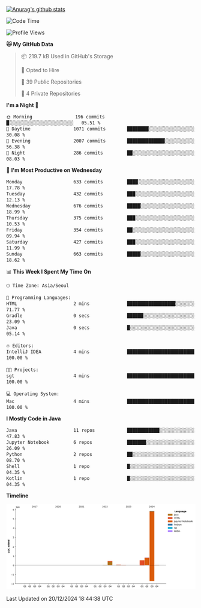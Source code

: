 [![Anurag's github stats](https://github-readme-stats.vercel.app/api?username=hajubal)](https://github.com/anuraghazra/github-readme-stats)

<!--START_SECTION:waka-->
![Code Time](http://img.shields.io/badge/Code%20Time-164%20hrs%2025%20mins-blue)

![Profile Views](http://img.shields.io/badge/Profile%20Views-0-blue)

**🐱 My GitHub Data** 

> 📦 219.7 kB Used in GitHub's Storage 
 > 
> 💼 Opted to Hire
 > 
> 📜 39 Public Repositories 
 > 
> 🔑 4 Private Repositories 
 > 
**I'm a Night 🦉** 

```text
🌞 Morning                196 commits         █░░░░░░░░░░░░░░░░░░░░░░░░   05.51 % 
🌆 Daytime                1071 commits        ████████░░░░░░░░░░░░░░░░░   30.08 % 
🌃 Evening                2007 commits        ██████████████░░░░░░░░░░░   56.38 % 
🌙 Night                  286 commits         ██░░░░░░░░░░░░░░░░░░░░░░░   08.03 % 
```
📅 **I'm Most Productive on Wednesday** 

```text
Monday                   633 commits         ████░░░░░░░░░░░░░░░░░░░░░   17.78 % 
Tuesday                  432 commits         ███░░░░░░░░░░░░░░░░░░░░░░   12.13 % 
Wednesday                676 commits         █████░░░░░░░░░░░░░░░░░░░░   18.99 % 
Thursday                 375 commits         ███░░░░░░░░░░░░░░░░░░░░░░   10.53 % 
Friday                   354 commits         ██░░░░░░░░░░░░░░░░░░░░░░░   09.94 % 
Saturday                 427 commits         ███░░░░░░░░░░░░░░░░░░░░░░   11.99 % 
Sunday                   663 commits         █████░░░░░░░░░░░░░░░░░░░░   18.62 % 
```


📊 **This Week I Spent My Time On** 

```text
🕑︎ Time Zone: Asia/Seoul

💬 Programming Languages: 
HTML                     2 mins              ██████████████████░░░░░░░   71.77 % 
Gradle                   0 secs              ██████░░░░░░░░░░░░░░░░░░░   23.09 % 
Java                     0 secs              █░░░░░░░░░░░░░░░░░░░░░░░░   05.14 % 

🔥 Editors: 
IntelliJ IDEA            4 mins              █████████████████████████   100.00 % 

🐱‍💻 Projects: 
sgt                      4 mins              █████████████████████████   100.00 % 

💻 Operating System: 
Mac                      4 mins              █████████████████████████   100.00 % 
```

**I Mostly Code in Java** 

```text
Java                     11 repos            ████████████░░░░░░░░░░░░░   47.83 % 
Jupyter Notebook         6 repos             ███████░░░░░░░░░░░░░░░░░░   26.09 % 
Python                   2 repos             ██░░░░░░░░░░░░░░░░░░░░░░░   08.70 % 
Shell                    1 repo              █░░░░░░░░░░░░░░░░░░░░░░░░   04.35 % 
Kotlin                   1 repo              █░░░░░░░░░░░░░░░░░░░░░░░░   04.35 % 
```



**Timeline**

![Lines of Code chart](https://raw.githubusercontent.com/hajubal/hajubal/main/assets/bar_graph.png)


 Last Updated on 20/12/2024 18:44:38 UTC
<!--END_SECTION:waka-->